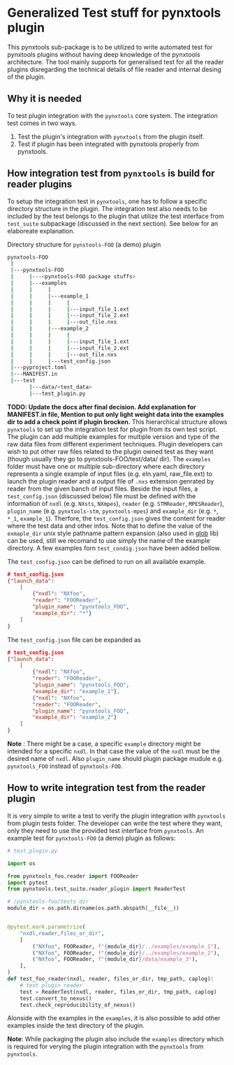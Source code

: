 # Generalized Test stuff for pynxtools plugin
This pynxtools sub-package is to be utilized to write automated test for pynxtools plugins without having deep knowledge of the pynxtools architecture. The tool mainly supports for generalised test for all the reader plugins disregarding the technical details of file reader and internal desing of the plugin.
## Why it is needed
To test plugin integration with the `pynxtools` core system. The integration test comes in two ways.
1. Test the plugin's integration with `pynxtools` from the plugin itself.
2. Test if plugin has been integrated with pynxtools properly from pynxtools.

## How integration test from `pynxtools` is build for reader plugins
To setup the integration test in `pynxtools`, one has to follow a specific directory structure in the plugin. The integration test also needs to be included by the test belongs to the plugin that utilize the test interface from `test_suite` subpackage (discussed in the next section). See below for an elaboreate explanation.

Directory structure for `pynstools-FOO` (a demo) plugin

```bash
pynxtools-FOO
 |
 |---pynxtools-FOO
 |     |---<pynxtools-FOO package stuffs>
 |     |---examples
 |     |     |
 |     |     |---example_1
 |     |     |     |
 |     |     |     |---input_file_1.ext
 |     |     |     |---input_file_2.ext
 |     |     |     |---out_file.nxs
 |     |     |---example_2
 |     |     |     |
 |     |     |     |---input_file_1.ext
 |     |     |     |---input_file_2.ext
 |     |     |     |---out_file.nxs
 |     |     |---test_config.json
 |---pyproject.toml
 |---MANIFEST.in
 |---test
       |---data/<test_data>
       |---test_plugin.py
```
**TODO: Update the docs after final decision. Add explanation for MANIFEST.in file, Mention to put only light weight data into the examples dir to add a check point if plugin brocken.**
This hierarchical structure allows `pynxtools` to set up the integration test for plugin from its own test script. The plugin can add multiple examples for multiple version and type of the raw data files from different experiment techniques. Plugin developers can wish to put other raw files related to the plugin owned test as they want (though usually they go to pynxtools-FOO/test/data/ dir). The `examples` folder must have one or multiple sub-directory where each directory represents a single example of input files (e.g. eln.yaml, raw_file.ext) to launch the plugin reader and a output file of `.nxs` extension genrated by reader from the given banch of input files. Beside the input files, a `test_config.json` (discussed below) file must be defined with the information of `nxdl` (e.g. `NXsts`, `NXmpes`), `reader` (e.g. `STMReader`, `MPESReader`), `plugin_name` (e.g. `pynxtools-stm`, `pynxtools-mpes`) and `example_dir` (e.g. `*`, `*_1`, `example_1`). Therfore, the `test_config.json` gives the content for reader where the test data and other infos. Note that to define the value of the `exmaple_dir` unix style pathname pattern expansion (also used in [glob](https://docs.python.org/3/library/glob.html) lib) can be used, still we recomand to use simply the name of the example directory. A few examples forn `test_condig.json` have been added bellow.

The `test_config.json` can be defined to run on all available example.

```json
# test_config.json
{"launch_data":
    [
        {"nxdl": "NXfoo",
        "reader": "FOOReader",
        "plugin_name": "pynxtools_FOO",
        "example_dir": "*"}
    ]
}
```
The `test_config.json` file can be expanded as
```json
# test_config.json
{"launch_data":
    [
        {"nxdl": "NXfoo",
        "reader": "FOOReader",
        "plugin_name": "pynxtools_FOO",
        "example_dir": "example_1"},
        {"nxdl": "NXfoo",
        "reader": "FOOReader",
        "plugin_name": "pynxtools_FOO",
        "example_dir": "example_2"}
    ]
}
```
**Note** : There might be a case, a specific `example` directory might be intended for a specific `nxdl`. In that case the value of the `nxdl` must be the desired name of `nxdl`. Also `plugin_name` should plugin package mudule e.g. `pynxtools_FOO` instead of `pynxtools-FOO`.


## How to write integration test from the reader plugin

It is very simple to write a test to verify the plugin integration with `pynxtools` from plugin tests folder. The developer can write the test where they want, only they need to use the provided test interface from `pynxtools`. An example test for `pynxtools-FOO` (a demo) plugin as follows:

```python
# test_plugin.py

import os

from pynxtools_foo.reader import FOOReader
import pytest
from pynxtools.test_suite.reader_plugin import ReaderTest

# /pynxtools-foo/tests dir
module_dir = os.path.dirname(os.path.abspath(__file__))


@pytest.mark.parametrize(
    "nxdl,reader,files_or_dir",
    [
        ("NXfoo", FOOReader, f"{module_dir}/../examples/example_1"),
        ("NXfoo", FOOReader, f"{module_dir}/../examples/example_2"),
        ("NXfoo", FOOReader, f"{module_dir}/data/example_3"),
    ],
)
def test_foo_reader(nxdl, reader, files_or_dir, tmp_path, caplog):
    # test plugin reader
    test = ReaderTest(nxdl, reader, files_or_dir, tmp_path, caplog)
    test.convert_to_nexus()
    test.check_reproducibility_of_nexus()
```

Alonside with the examples in the `examples`, it is also possible to add other examples inside the test directory of the plugin.

**Note**: While packaging the plugin also include the `examples` directory which is required for verying the plugin integration with the `pynxtools` from `pynxtools`.
